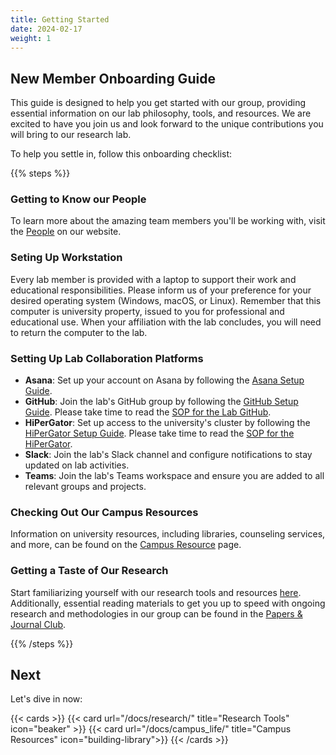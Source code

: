 ```yaml
---
title: Getting Started
date: 2024-02-17
weight: 1
---
```


## New Member Onboarding Guide

This guide is designed to help you get started with our group, providing essential information on our lab philosophy, tools, and resources. We are excited to have you join us and look forward to the unique contributions you will bring to our research lab.

To help you settle in, follow this onboarding checklist:

{{% steps %}}

### Getting to Know our People

To learn more about the amazing team members you'll be working with, visit the [People](/people/) on our website.

### Seting Up Workstation

Every lab member is provided with a laptop to support their work and educational responsibilities. Please inform us of your preference for your desired operating system (Windows, macOS, or Linux). Remember that this computer is university property, issued to you for professional and educational use. When your affiliation with the lab concludes, you will need to return the computer to the lab.

### Setting Up Lab Collaboration Platforms

   - **Asana**: Set up your account on Asana by following the [Asana Setup Guide](/docs/research/asana/).
   - **GitHub**: Join the lab's GitHub group by following the [GitHub Setup Guide](/docs/research/git_github/). Please take time to read the [SOP for the Lab GitHub](/docs/research/git_github/sop_github/). 
   - **HiPerGator**: Set up access to the university's cluster by following the [HiPerGator Setup Guide](/docs/research/hipergator/). Please take time to read the [SOP for the HiPerGator](/docs/research/hipergator/sop_hipergator/). 
   - **Slack**: Join the lab's Slack channel and configure notifications to stay updated on lab activities.
   - **Teams**: Join the lab's Teams workspace and ensure you are added to all relevant groups and projects.


### Checking Out Our Campus Resources

Information on university resources, including libraries, counseling services, and more, can be found on the [Campus Resource](/docs/campus_life/) page.



### Getting a Taste of Our Research

Start familiarizing yourself with our research tools and resources [here](/docs/research/_index/). Additionally, essential reading materials to get you up to speed with ongoing research and methodologies in our group can be found in the [Papers & Journal Club](/pubs/).

{{% /steps %}}

## Next

Let's dive in now:

{{< cards >}}
  {{< card url="/docs/research/" title="Research Tools" icon="beaker" >}}
  {{< card url="/docs/campus_life/" title="Campus Resources" icon="building-library">}}
{{< /cards >}}
